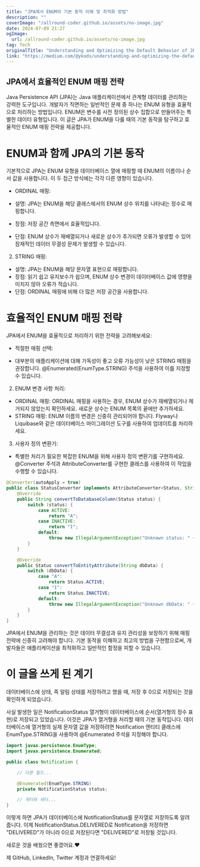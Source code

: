 ```yaml
---
title: "JPA에서 ENUM의 기본 동작 이해 및 최적화 방법"
description: ""
coverImage: "/allround-coder.github.io/assets/no-image.jpg"
date: 2024-07-09 21:27
ogImage: 
  url: /allround-coder.github.io/assets/no-image.jpg
tag: Tech
originalTitle: "Understanding and Optimizing the Default Behavior of JPA with ENUMS"
link: "https://medium.com/@ykods/understanding-and-optimizing-the-default-behavior-of-jpa-with-enums-ca7e1b1279c3"
---
```



## JPA에서 효율적인 ENUM 매핑 전략

Java Persistence API (JPA)는 Java 애플리케이션에서 관계형 데이터를 관리하는 강력한 도구입니다. 개발자가 직면하는 일반적인 문제 중 하나는 ENUM 유형을 효율적으로 처리하는 방법입니다. ENUM은 변수를 사전 정의된 상수 집합으로 만들어주는 특별한 데이터 유형입니다. 이 글은 JPA가 ENUM을 다룰 때의 기본 동작을 탐구하고 효율적인 ENUM 매핑 전략을 제공합니다.

# ENUM과 함께 JPA의 기본 동작

기본적으로 JPA는 ENUM 유형을 데이터베이스 열에 매핑할 때 ENUM의 이름이나 순서 값을 사용합니다. 이 두 접근 방식에는 각각 다른 영향이 있습니다.

<div class="content-ad"></div>

- ORDINAL 매핑:

- 설명: JPA는 ENUM을 해당 클래스에서의 ENUM 상수 위치를 나타내는 정수로 매핑합니다.
- 장점: 저장 공간 측면에서 효율적입니다.
- 단점: ENUM 상수가 재배열되거나 새로운 상수가 추가되면 오류가 발생할 수 있어 잠재적인 데이터 무결성 문제가 발생할 수 있습니다.

2. STRING 매핑:

- 설명: JPA는 ENUM을 해당 문자열 표현으로 매핑합니다.
- 장점: 읽기 쉽고 유지보수가 쉽으며, ENUM 상수 변경이 데이터베이스 값에 영향을 미치지 않아 오류가 적습니다.
- 단점: ORDINAL 매핑에 비해 더 많은 저장 공간을 사용합니다.

<div class="content-ad"></div>

# 효율적인 ENUM 매핑 전략

JPA에서 ENUM을 효율적으로 처리하기 위한 전략을 고려해보세요:

- 적절한 매핑 선택:

- 대부분의 애플리케이션에 대해 가독성이 좋고 오류 가능성이 낮은 STRING 매핑을 권장합니다. @Enumerated(EnumType.STRING) 주석을 사용하여 이를 지정할 수 있습니다.

<div class="content-ad"></div>

2. ENUM 변경 사항 처리:

- ORDINAL 매핑: ORDINAL 매핑을 사용하는 경우, ENUM 상수가 재배열되거나 제거되지 않았는지 확인하세요. 새로운 상수는 ENUM 목록의 끝에만 추가하세요.
- STRING 매핑: ENUM 이름의 변경은 신중히 관리되어야 합니다. Flyway나 Liquibase와 같은 데이터베이스 마이그레이션 도구를 사용하여 업데이트를 처리하세요.

3. 사용자 정의 변환기:

- 특별한 처리가 필요한 복잡한 ENUM을 위해 사용자 정의 변환기를 구현하세요. @Converter 주석과 AttributeConverter를 구현한 클래스를 사용하여 이 작업을 수행할 수 있습니다.

<div class="content-ad"></div>

```java
@Converter(autoApply = true)
public class StatusConverter implements AttributeConverter<Status, String> {
    @Override
    public String convertToDatabaseColumn(Status status) {
        switch (status) {
            case ACTIVE:
                return "A";
            case INACTIVE:
                return "I";
            default:
                throw new IllegalArgumentException("Unknown status: " + status);
        }
    }

    @Override
    public Status convertToEntityAttribute(String dbData) {
        switch (dbData) {
            case "A":
                return Status.ACTIVE;
            case "I":
                return Status.INACTIVE;
            default:
                throw new IllegalArgumentException("Unknown dbData: " + dbData);
        }
    }
}
```

JPA에서 ENUM을 관리하는 것은 데이터 무결성과 유지 관리성을 보장하기 위해 매핑 전략에 신중히 고려해야 합니다. 기본 동작을 이해하고 최고의 방법을 구현함으로써, 개발자들은 애플리케이션을 최적화하고 일반적인 함정을 피할 수 있습니다.

# 이 글을 쓰게 된 계기

데이터베이스에 상태, 즉 알림 상태를 저장하려고 했을 때, 저장 후 0으로 저장되는 것을 확인하게 되었습니다.


<div class="content-ad"></div>

사실 발생한 일은 NotificationStatus 열거형이 데이터베이스에 순서(열거형의 정수 표현)로 저장되고 있었습니다. 이것은 JPA가 열거형을 처리할 때의 기본 동작입니다. 데이터베이스에 열거형의 실제 문자열 값을 저장하려면 Notification 엔티티 클래스에 EnumType.STRING을 사용하여 @Enumerated 주석을 지정해야 합니다.

```java
import javax.persistence.EnumType;
import javax.persistence.Enumerated;

public class Notification {

    // 다른 필드...

    @Enumerated(EnumType.STRING)
    private NotificationStatus status;

    // 게터와 세터...
}
```

이렇게 하면 JPA가 데이터베이스에 NotificationStatus를 문자열로 저장하도록 알려줍니다. 이제 NotificationStatus.DELIVERED로 Notification을 저장하면 "DELIVERED"가 아니라 0으로 저장된다면 "DELIVERED"로 저장될 것입니다.

새로운 것을 배웠으면 좋겠어요.❤️

<div class="content-ad"></div>

제 GitHub, LinkedIn, Twitter 계정과 연결하세요!